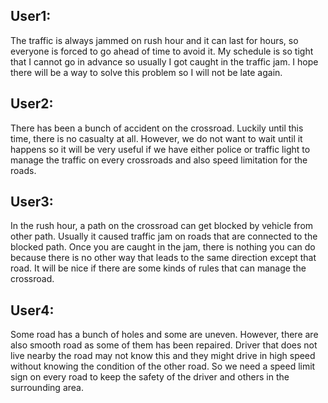 ## User1:
The traffic is always jammed on rush hour and it can last for hours, so everyone is forced to go ahead of time to avoid it.
My schedule is so tight that I cannot go in advance so usually I got caught in the traffic jam.
I hope there will be a way to solve this problem so I will not be late again.

## User2:
There has been a bunch of accident on the crossroad.
Luckily until this time, there is no casualty at all.
However, we do not want to wait until it happens so it will be very useful if we have either police or traffic light to manage the traffic on every crossroads and also speed limitation for the roads.

## User3:
In the rush hour, a path on the crossroad can get blocked by vehicle from other path.
Usually it caused traffic jam on roads that are connected to the blocked path.
Once you are caught in the jam, there is nothing you can do because there is no other way that leads to the same direction except that road.
It will be nice if there are some kinds of rules that can manage the crossroad.

## User4:
Some road has a bunch of holes and some are uneven.
However, there are also smooth road as some of them has been repaired.
Driver that does not live nearby the road may not know this and they might drive in high speed without knowing the condition of the other road.
So we need a speed limit sign on every road to keep the safety of the driver and others in the surrounding area.
